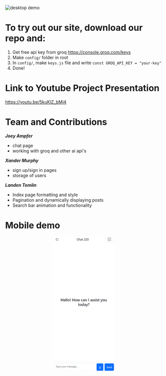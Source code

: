 ![desktop demo](./assets/images/demo1.gif)

# To try out our site, download our repo and:
1. Get free api key from groq  https://console.groq.com/keys
2. Make `config/` folder in root
3. In `config/`, make `keys.js` file and write `const GROQ_API_KEY = "your-key"`
4. Done!

# Link to Youtube Project Presentation

https://youtu.be/5kuKlZ_bMj4

# Team and Contributions

***Joey Ampfer***
- chat page
- working with groq and other ai api's

***Xander Murphy***
- sign up/sign in pages
- storage of users

***Landen Tomlin***
- Index page formatting and style
- Pagination and dynamically displaying posts
- Search bar animation and functionality

# Mobile demo
<div align="center">  
  <img src="./assets/images/demo-mobile.gif" width="200" height="auto">
</div>

